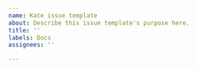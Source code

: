 ```yaml
---
name: Kate issue template
about: Describe this issue template's purpose here.
title: ''
labels: Docs
assignees: ''

---
```


####

